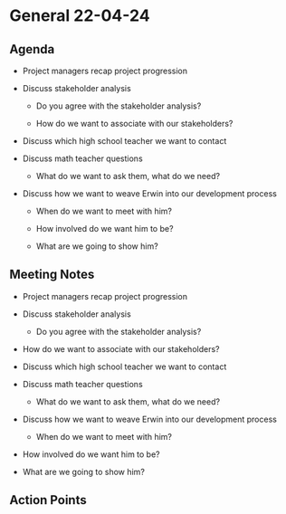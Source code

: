 # General 22-04-24

## Agenda

- Project managers recap project progression

- Discuss stakeholder analysis
  
  - Do you agree with the stakeholder analysis?
  
  - How do we want to associate with our stakeholders?

- Discuss which high school teacher we want to contact

- Discuss math teacher questions
  
  - What do we want to ask them, what do we need?

- Discuss how we want to weave Erwin into our development process
  
  - When do we want to meet with him?
  
  - How involved do we want him to be?
  
  - What are we going to show him?

## Meeting Notes

- Project managers recap project progression

- Discuss stakeholder analysis
  
  - Do you agree with the stakeholder analysis?

- How do we want to associate with our stakeholders?

- Discuss which high school teacher we want to contact

- Discuss math teacher questions
  
  - What do we want to ask them, what do we need?

- Discuss how we want to weave Erwin into our development process
  
  - When do we want to meet with him?

- How involved do we want him to be?

- What are we going to show him?

## Action Points
